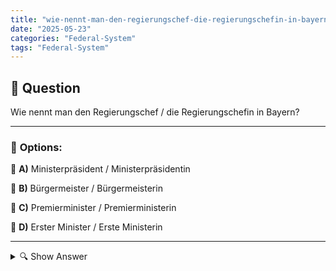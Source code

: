 ```yaml
---
title: "wie-nennt-man-den-regierungschef-die-regierungschefin-in-bayern"
date: "2025-05-23"
categories: "Federal-System"
tags: "Federal-System"
---
```


## 📌 **Question**

Wie nennt man den Regierungschef / die Regierungschefin in Bayern?



---

### 📝 **Options:**

🔘 **A)** Ministerpräsident / Ministerpräsidentin

🔘 **B)** Bürgermeister / Bürgermeisterin

🔘 **C)** Premierminister / Premierministerin

🔘 **D)** Erster Minister / Erste Ministerin

---

<details>
  <summary>🔍 Show Answer</summary>

  <p>
💡  <b>Correct Answer:</b>  a
  </p>
  <p>
    📖<b>Explanation:</b>
    Bayern ist ein Freistaat in Deutschland, der eine bestimmte politische Struktur hat. Der Regierungschef dieses Bundeslandes spielt eine zentrale Rolle in der Landespolitik. Jede deutsche Bundesland hat einen eigenen Ministerpräsidenten oder eine Ministerpräsidentin, die als wichtigste politische Figur und Vertreter des Landes agiert. Diese Person leitet die Regierung des Bundeslandes und trifft Entscheidungen auf Landesebene. Im Unterschied dazu gibt es auf kommunaler Ebene Bürgermeister, die Städte und Gemeinden verwalten. Der Begriff Premierminister wird hauptsächlich in anderen Ländern verwendet.
  </p>
</details>
